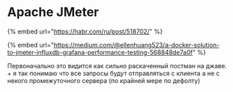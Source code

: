 # Apache JMeter

{% embed url="https://habr.com/ru/post/518702/" %}

{% embed url="https://medium.com/@ellenhuang523/a-docker-solution-to-jmeter-influxdb-grafana-performance-testing-568848de7a0f" %}

Первоначально это видится как сильно раскаченный постман на джаве.\
\+ я так понимаю что все запросы будут отправляться с клиента а не с некого промежуточного сервера (по крайней мере по дефолту)
